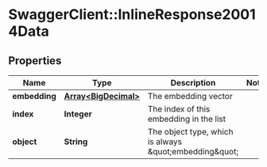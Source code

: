 # SwaggerClient::InlineResponse20014Data

## Properties
Name | Type | Description | Notes
------------ | ------------- | ------------- | -------------
**embedding** | [**Array&lt;BigDecimal&gt;**](BigDecimal.md) | The embedding vector | 
**index** | **Integer** | The index of this embedding in the list | 
**object** | **String** | The object type, which is always \&quot;embedding\&quot; | 

